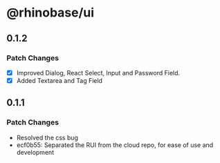 # @rhinobase/ui

## 0.1.2

### Patch Changes

-[x] Improved Dialog, React Select, Input and Password Field.
-[x] Added Textarea and Tag Field

## 0.1.1

### Patch Changes

- Resolved the css bug
- ecf0b55: Separated the RUI from the cloud repo, for ease of use and development
